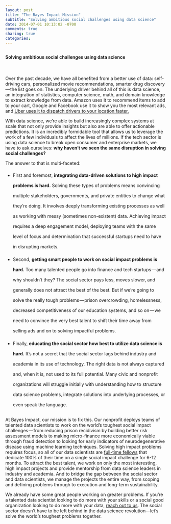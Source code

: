 ```yaml
---
layout: post
title: "The Bayes Impact Mission"
subtitle: "Solving ambitious social challenges using data science"
date: 2014-07-01 10:13:02 -0700
comments: true
sharing: true
categories:
---
```

<h4 style="padding-top:8px;">Solving ambitious social challenges using data science</h4>
<br>

Over the past decade, we have all benefited from a better use of data: self-driving cars, personalized movie recommendations, smarter drug discovery — the list goes on. The underlying driver behind all of this is data science, an integration of statistics, computer science, math, and domain knowledge to extract knowledge from data. Amazon uses it to recommend items to add to your cart, Google and Facebook use it to show you the most relevant ads, and <a href="https://blog.uber.com/2011/05/16/uberdata-mapping-san-francisco-new-york-and-the-world/">Uber uses it to dispatch drivers to your location faster.</a>

With data science, we’re able to build increasingly complex systems at scale that not only provide insights but also are able to offer actionable predictions. It is an incredibly formidable tool that allows us to leverage the work of a few individuals to affect the lives of millions. If the tech sector is using data science to break open consumer and enterprise markets, we have to ask ourselves: <b>why haven’t we seen the same disruption in solving social challenges?</b>


The answer to that is multi-faceted:
<ul>
<li style="line-height:32px;;padding-bottom:8px;">First and foremost, <b>integrating data-driven solutions to high impact problems is hard.</b> Solving these types of problems means convincing multiple stakeholders, governments, and private entities to change what they’re doing. It involves deeply transforming existing processes as well as working with messy (sometimes non-existent) data. Achieving impact requires a deep engagement model, deploying teams with the same level of focus and determination that successful startups need to have in disrupting markets.</li>
<li style="line-height:32px;padding-bottom:8px;">Second, <b>getting smart people to work on social impact problems is hard.</b> Too many talented people go into finance and tech startups — and why shouldn’t they? The social sector pays less, moves slower, and generally does not attract the best of the best. But if we’re going to solve the really tough problems — prison overcrowding, homelessness, decreased competitiveness of our education systems, and so on — we need to convince the very best talent to shift their time away from selling ads and on to solving impactful problems.</li>
<li style="line-height:32px;padding-bottom:8px;">Finally, <b>educating the social sector how best to utilize data science is hard.</b> It’s not a secret that the social sector lags behind industry and academia in its use of technology. The right data is not always captured and, when it is, not used to its full potential. Many civic and nonprofit organizations will struggle initially with understanding how to structure data science problems, integrate solutions into underlying processes, or even speak the language.</li>
</ul>

At Bayes Impact, our mission is to fix this. Our nonprofit deploys teams of talented data scientists to work on the world’s toughest social impact challenges — from reducing prison recidivism by building better risk assessment models to making micro-finance more economically viable through fraud detection to looking for early indicators of neurodegenerative disease using machine learning techniques. Solving high impact problems requires focus, so all of our data scientists are <a href="http://www.bayesimpact.org/fellowship">full-time fellows</a> that dedicate 100% of their time on a single social impact challenge for 6-12 months. To attract the best talent, we work on only the most interesting, high impact projects and provide mentorship from data science leaders in industry and academia. And to bridge the gap between the social sector and data scientists, we manage the projects the entire way, from scoping and defining problems through to execution and long-term sustainability.

We already have some great people working on greater problems. If you’re a talented data scientist looking to do more with your skills or a social good organization looking to do more with your data, <a href="mailto:hello@bayesimpact.org">reach out to us</a>. The social sector doesn’t have to be left behind in the data science revolution—let’s solve the world’s toughest problems together.